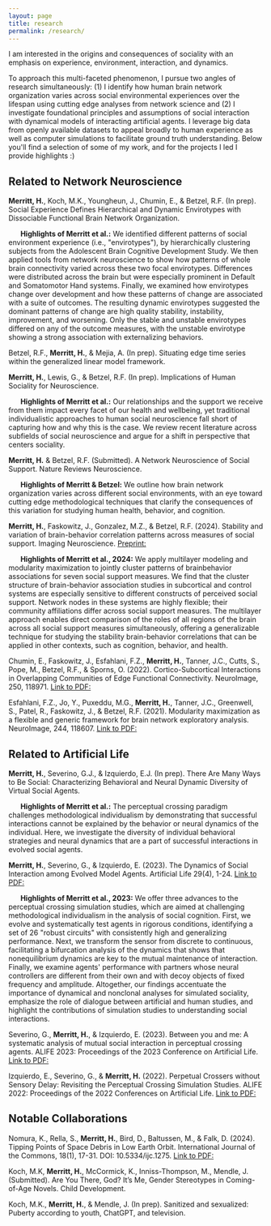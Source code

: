 ```yaml
---
layout: page
title: research
permalink: /research/
---
```


I am interested in the origins and consequences of sociality with an emphasis on experience, environment, interaction, and dynamics. 

To approach this multi-faceted phenomenon, I pursue two angles of research simultaneously: (1) I identify how human brain network organization varies across social environmental experiences over the lifespan using cutting edge analyses from network science and (2) I investigate foundational principles and assumptions of social interaction with dynamical models of interacting artificial agents. I leverage big data from openly available datasets to appeal broadly to human experience as well as computer simulations to facilitate ground truth understanding. Below you'll find a selection of some of my work, and for the projects I led I provide highlights :)


## Related to Network Neuroscience
**Merritt, H.**, Koch, M.K., Youngheun, J., Chumin, E., & Betzel, R.F. (In prep). Social Experience Defines Hierarchical and Dynamic Envirotypes with Dissociable Functional Brain Network Organization.

&nbsp;&nbsp;&nbsp;&nbsp;&nbsp;&nbsp;**Highlights of Merritt et al.:** We identified different patterns of social environment experience (i.e., "envirotypes"), by hierarchically clustering subjects from the Adolescent Brain Cognitive Development Study. We then applied tools from network neuroscience to show how patterns of whole brain connectivity varied across these two focal envirotypes. Differences were distributed across the brain but were especially prominent in Default and Somatomotor Hand systems. Finally, we examined how envirotypes change over development and how these patterns of change are associated with a suite of outcomes. The resulting dynamic envirotypes suggested the dominant patterns of change are high quality stability, instability, improvement, and worsening. Only the stable and unstable envirotypes differed on any of the outcome measures, with the unstable envirotype showing a strong association with externalizing behaviors.


Betzel, R.F., **Merritt, H.**, & Mejia, A. (In prep). Situating edge time series within the generalized linear model framework.


**Merritt, H.**, Lewis, G., & Betzel, R.F. (In prep). Implications of Human Sociality for Neuroscience.

&nbsp;&nbsp;&nbsp;&nbsp;&nbsp;&nbsp;**Highlights of Merritt et al.:** Our relationships and the support we receive from them impact every facet of our health and wellbeing, yet traditional individualistic approaches to human social neuroscience fall short of capturing how and why this is the case. We review recent literature across subfields of social neuroscience and argue for a shift in perspective that centers sociality. 


**Merritt, H.** & Betzel, R.F. (Submitted). A Network Neuroscience of Social Support. Nature Reviews Neuroscience.

&nbsp;&nbsp;&nbsp;&nbsp;&nbsp;&nbsp;**Highlights of Merritt & Betzel:** We outline how brain network organization varies across different social environments, with an eye toward cutting edge methodological techniques that clarify the consequences of this variation for studying human health, behavior, and cognition.


**Merritt, H.**, Faskowitz, J., Gonzalez, M.Z., & Betzel, R.F. (2024). Stability and variation of brain-behavior correlation patterns across measures of social support. Imaging Neuroscience. [Preprint:](https://doi.org/10.1101/2023.03.23.533966)

&nbsp;&nbsp;&nbsp;&nbsp;&nbsp;&nbsp;**Highlights of Merritt et al., 2024:** We apply multilayer modeling and modularity maximization to jointly cluster patterns of brainbehavior associations for seven social support measures. We find that the cluster structure of brain-behavior association studies in subcortical and control systems are especially sensitive to different constructs of perceived social support. Network nodes in these systems are highly flexible; their community affiliations differ across social support measures.  The multilayer approach enables direct comparison of the roles of all regions of the brain
across all social support measures simultaneously, offering a generalizable technique for studying the stability brain-behavior correlations that can be applied in other contexts, such as cognition, behavior, and health.


Chumin, E., Faskowitz, J., Esfahlani, F.Z., **Merritt, H.**, Tanner, J.C., Cutts, S., Pope, M., Betzel, R.F., & Sporns, O. (2022). Cortico-Subcortical Interactions in Overlapping Communities of Edge Functional Connectivity. NeuroImage, 250, 118971. [Link to PDF:](https://www.sciencedirect.com/science/article/pii/S1053811922001008)


Esfahlani, F.Z., Jo, Y., Puxeddu, M.G., **Merritt, H.**, Tanner, J.C., Greenwell, S., Patel, R., Faskowitz, J., & Betzel, R.F. (2021). Modularity maximization as a flexible and generic framework for brain network exploratory analysis. NeuroImage, 244, 118607. [Link to PDF:](https://www.sciencedirect.com/science/article/pii/S1053811921008806)



## Related to Artificial Life
**Merritt, H.**, Severino, G.J., & Izquierdo, E.J. (In prep). There Are Many Ways to Be Social: Characterizing Behavioral and Neural Dynamic Diversity of Virtual Social Agents.

&nbsp;&nbsp;&nbsp;&nbsp;&nbsp;&nbsp;**Highlights of Merritt et al.:** The perceptual crossing paradigm challenges methodological individualism by demonstrating that successful interactions cannot be explained by the behavior or neural dynamics of the individual. Here, we investigate the diversity of individual behavioral strategies and neural dynamics that are a part of successful interactions in evolved social agents. 


**Merritt, H.**, Severino, G., & Izquierdo, E. (2023). The Dynamics of Social Interaction among Evolved Model Agents. Artificial Life 29(4), 1-24. [Link to PDF:](https://pubmed.ncbi.nlm.nih.gov/37988679/)

&nbsp;&nbsp;&nbsp;&nbsp;&nbsp;&nbsp;**Highlights of Merritt et al., 2023:** We offer three advances to the perceptual crossing simulation studies, which are aimed at challenging methodological individualism in the analysis of social cognition. First, we evolve and systematically test agents in rigorous conditions, identifying a set of 26 "robust circuits" with consistently high and generalizing performance. Next, we transform the sensor from discrete to continuous, facilitating a bifurcation analysis of the dynamics that shows that nonequilibrium dynamics are key to the mutual maintenance of interaction. Finally, we examine agents' performance with partners whose neural controllers are different from their own and with decoy objects of fixed frequency and amplitude. Altogether, our findings accentuate the importance of dynamical and nonclonal analyses for simulated sociality, emphasize the role of dialogue between artificial and human studies, and highlight the contributions of simulation studies to understanding social interactions.


Severino, G., **Merritt, H.**, & Izquierdo, E. (2023). Between you and me: A systematic analysis of mutual social interaction in perceptual crossing agents. ALIFE 2023: Proceedings of the 2023 Conference on Artificial Life. [Link to PDF:](chrome-extension://efaidnbmnnnibpcajpcglclefindmkaj/https://watermark.silverchair.com/isal_a_00609.pdf?token=AQECAHi208BE49Ooan9kkhW_Ercy7Dm3ZL_9Cf3qfKAc485ysgAAAz8wggM7BgkqhkiG9w0BBwagggMsMIIDKAIBADCCAyEGCSqGSIb3DQEHATAeBglghkgBZQMEAS4wEQQM51FgWmEAjI9jSzKDAgEQgIIC8uR-U36eF2zL3fl5hBWcgWCF2s0GpFMzLecgJ-K9GvnXQoYn2NMhHFlXwoBz_TyrV1Lc3LDw0IZDIR2JTs8nLxW4a3pO4PcCXln93nz4Du_uPFRMvQ5sF-GfJIhgNb6LwBV2OfqhYVJyCkjilCmeMuQWEGr1YTJ2KUOIQZcSK_ysijfZCjT2uDmrQNo0kFccBksszypWzidALk9X0vNKrBS52eEaDvxmvSCYq3R0hvX-u3F7MIFv_surK3Ouowg1OFotATy0yEfwM7RQ1hhHunJZBKNf_sFx6QpptjX7lFs7pMCHhTMqGHm2E3L51zliIVoPl0T23upRuibQgQKvbmLYqm0IQe31oeUgkwewSwpZsrPbNfQOt--OnlEBymYkFh4awweINRr_ADYMIpWIKfVUmV3rj5pYJ5E_1d3fZqGHgYwYaK7JFnu1PB1ghsc-WXrIQxLtRgSwGihaPJMpuctaOrccE9xD4BbL8XPipnooV8G_O2rMM9G2p47wsk4iQnz0ojGo0QYCj9uG2JHLH3wnZMEk_DNYQFn_1L4sIM8AxiN1fXzCasDRF27IPQRvJh_TdHl24zXca4VFaeR2lpW3prnArbYVSbRV3j150sd7q8NvwKhgUxysQ-GsecFTBwGwsEADalqcJcIdBhpc8uP9LE9AeqwgTYatMBg9JW3updCyfb0b9MJlAGS6b1iUfhUl3VKhpIQeoGbir_SPCJieltUvMp2KiBaT40ODswIfOKP2oXSucyP9G3ubjRKhHumBcliY6SJpfGPI7q_xMdwR_Yfpb5r0LeRZ5xgNtnKcjStICe3IgUbOeaMzdabaWh_gMBEgcKF1KHTU8zeHPBsX1bb7q39YLw-Taq5Ls3chgAuFNKyhhA64tQ-hjhqHFKNq-ysOryljMM47LUknwTS8OERjRRbJuTasFv0fgG05zn9FYvq9zKZRsjMIMVJW2ERBZeGU7Jxk-Gc4BBGCzr_Ix3POkQVSejyrK7T35wKOc-c)


Izquierdo, E., Severino, G., & **Merritt, H.** (2022). Perpetual Crossers without Sensory Delay: Revisiting the Perceptual Crossing Simulation Studies. ALIFE 2022: Proceedings of the 2022 Conferences on Artificial Life. [Link to PDF:](chrome-extension://efaidnbmnnnibpcajpcglclefindmkaj/https://par.nsf.gov/servlets/purl/10346668)



## Notable Collaborations
Nomura, K., Rella, S., **Merritt, H.**, Bird, D., Baltussen, M., & Falk, D. (2024). Tipping Points of Space Debris in Low Earth Orbit. International Journal of the Commons, 18(1), 17-31. DOI: 10.5334/ijc.1275. [Link to PDF:](https://thecommonsjournal.org/articles/10.5334/ijc.1275)

Koch, M.K, **Merritt, H.**, McCormick, K., Inniss-Thompson, M., Mendle, J. (Submitted). Are You There, God? It’s Me, Gender Stereotypes in Coming-of-Age Novels. Child Development.

Koch, M.K., **Merritt, H.**, & Mendle, J. (In prep). Sanitized and sexualized: Puberty according to youth, ChatGPT, and television. 


